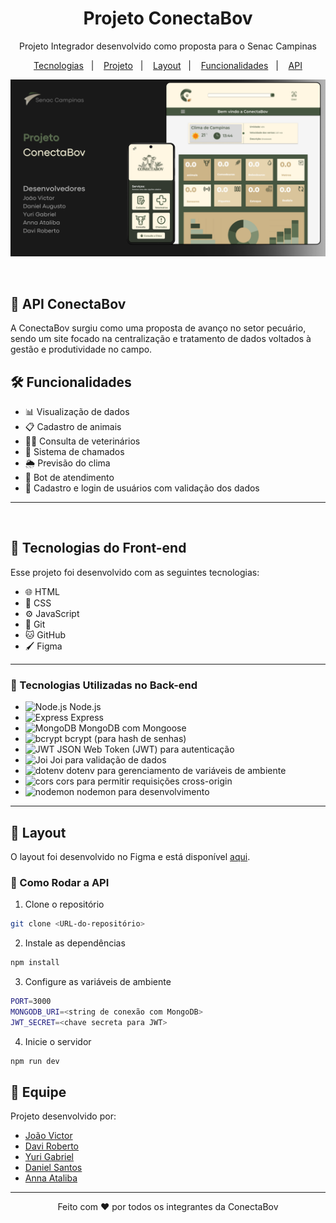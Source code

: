 <h1 align="center">Projeto ConectaBov</h1>

<p align="center">
  Projeto Integrador desenvolvido como proposta para o Senac Campinas
</p>

<p align="center">
  <a href="#tecnologias">Tecnologias</a>&nbsp;&nbsp;&nbsp;|&nbsp;&nbsp;&nbsp;
  <a href="#projeto">Projeto</a>&nbsp;&nbsp;&nbsp;|&nbsp;&nbsp;&nbsp;
  <a href="#layout">Layout</a>&nbsp;&nbsp;&nbsp;|&nbsp;&nbsp;&nbsp;
  <a href="#funcionalidades">Funcionalidades</a>&nbsp;&nbsp;&nbsp;|&nbsp;&nbsp;&nbsp;
  <a href="#api">API</a>
</p>

<p align="center">
  <img alt="License" src="capa_readme.png">
</p>

<br>

<h2 id="api">🐄 API ConectaBov</h2>

A ConectaBov surgiu como uma proposta de avanço no setor pecuário, sendo um site focado na centralização e tratamento de dados voltados à gestão e produtividade no campo.  

<h2 id="funcionalidades">🛠️ Funcionalidades</h2>

- 📊 Visualização de dados
- 📋 Cadastro de animais
- 🧑‍⚕️ Consulta de veterinários
- 🚨 Sistema de chamados
- 🌦️ Previsão do clima
- 🤖 Bot de atendimento
- 🔑  Cadastro e login de usuários com validação dos dados 

---

<br>

<h2 id="tecnologias">🚀 Tecnologias do Front-end</h2>

Esse projeto foi desenvolvido com as seguintes tecnologias:

- 🌐 HTML 
- 🎨 CSS 
- ⚙️ JavaScript
- 🔧 Git 
- 🐱 GitHub
- 🖌️ Figma

---


### 📌 Tecnologias Utilizadas no Back-end

- ![Node.js](https://img.shields.io/badge/Node.js-339933?logo=node.js&logoColor=white) Node.js
- ![Express](https://img.shields.io/badge/Express-000000?logo=express&logoColor=white) Express
- ![MongoDB](https://img.shields.io/badge/MongoDB-47A248?logo=mongodb&logoColor=white) MongoDB com Mongoose
- ![bcrypt](https://img.shields.io/badge/bcrypt-FF6F00?logo=bcrypt&logoColor=white) bcrypt (para hash de senhas)
- ![JWT](https://img.shields.io/badge/JWT-000000?logo=json-web-tokens&logoColor=white) JSON Web Token (JWT) para autenticação
- ![Joi](https://img.shields.io/badge/Joi-00A7E1?logo=swagger&logoColor=white) Joi para validação de dados
- ![dotenv](https://img.shields.io/badge/dotenv-000000?logo=dotenv&logoColor=white) dotenv para gerenciamento de variáveis de ambiente
- ![cors](https://img.shields.io/badge/cors-000000) cors para permitir requisições cross-origin
- ![nodemon](https://img.shields.io/badge/nodemon-76D04B?logo=nodemon&logoColor=white) nodemon para desenvolvimento

---
  <h2 id="layout">🎨 Layout</h2>

O layout foi desenvolvido no Figma e está disponível [aqui](https://www.figma.com/design/Crtni8Cp3H1taxwYU4Ivn2/Projeto-integrador-UC---16?node-id=33-2&t=832eXJNOAVPOGbTy-1).


### 🚀 Como Rodar a API

1. Clone o repositório  
```bash
git clone <URL-do-repositório>
```
2. Instale as dependências 
```bash
npm install
```
3. Configure as variáveis de ambiente
```bash
PORT=3000
MONGODB_URI=<string de conexão com MongoDB>
JWT_SECRET=<chave secreta para JWT>
```
4. Inicie o servidor
```bash
npm run dev
```
## 👥 Equipe

Projeto desenvolvido por:

- [João Victor](https://github.com/Johnizidro)
- [Davi Roberto](https://github.com/Davi-git1)
- [Yuri Gabriel](https://github.com/yuri522)
- [Daniel Santos](https://github.com/dasantos2)
- [Anna Ataliba](https://github.com/AnnaAtaliba)

---

<p align="center">Feito com ♥ por todos os integrantes da ConectaBov</p>
